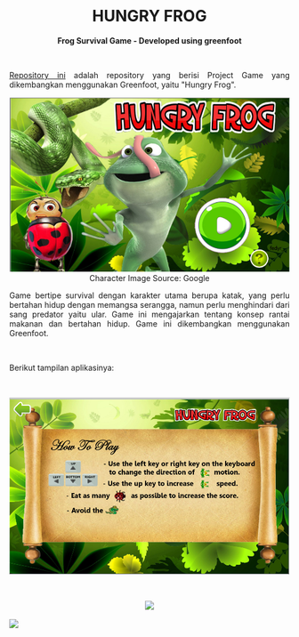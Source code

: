 <br />

<p align="center">
  <b><h1 align="center">HUNGRY FROG</h1></b>
</p>
<p align="center">
    <b><align="center">Frog Survival Game - Developed using greenfoot</b>
</p>

<br />

<p align="justify">
  <a href="https://github.com/fedyrahmatullah/Hungry-Frog">Repository ini</a> adalah repository yang berisi Project Game yang dikembangkan menggunakan Greenfoot, yaitu "Hungry Frog".
</p>

<p align="center">
  <a href='https://github.com/fedyrahmatullah/Hungry-Frog'><img src="IMG/hungry frog welcome.png"></a>
  Character Image Source: Google
</p>

<p align="justify">
  Game bertipe survival dengan karakter utama berupa katak, yang perlu bertahan hidup dengan memangsa serangga, namun perlu menghindari dari sang predator yaitu ular. Game ini mengajarkan tentang konsep rantai makanan dan bertahan hidup. Game ini dikembangkan menggunakan Greenfoot.
</p>
<br>
<p align="justify">
 Berikut tampilan aplikasinya:<br> 
</p>
<br>
<p align="center">
  <a href='https://github.com/fedyrahmatullah/Hungry-Frog'><img src="IMG/hungry frog how to play.png"></a>
</p>
<br>
<p align="center">
  <a href='https://github.com/fedyrahmatullah/Hungry-Frog'><img src="hungryfrog ss.png"></a>
</p
  <p align="center">
  <a href='https://github.com/fedyrahmatullah/Hungry-Frog'><img src="hungryfrog ss2.png"></a>
</p
